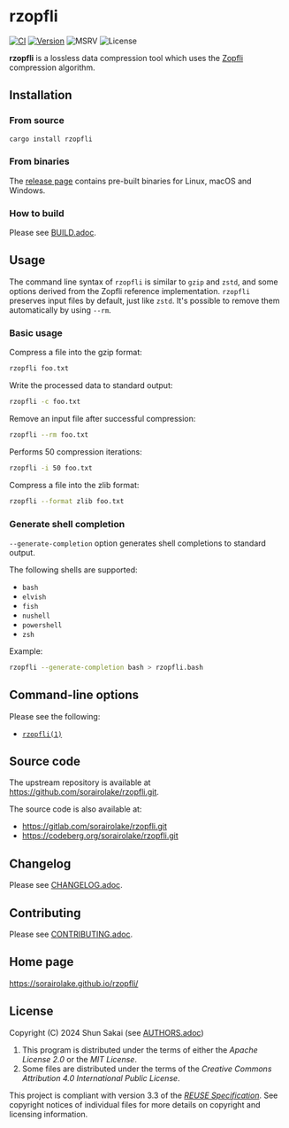 <!--
SPDX-FileCopyrightText: 2024 Shun Sakai

SPDX-License-Identifier: Apache-2.0 OR MIT
-->

# rzopfli

[![CI][ci-badge]][ci-url]
[![Version][version-badge]][version-url]
![MSRV][msrv-badge]
![License][license-badge]

**rzopfli** is a lossless data compression tool which uses the [Zopfli]
compression algorithm.

## Installation

### From source

```sh
cargo install rzopfli
```

### From binaries

The [release page] contains pre-built binaries for Linux, macOS and Windows.

### How to build

Please see [BUILD.adoc].

## Usage

The command line syntax of `rzopfli` is similar to `gzip` and `zstd`, and some
options derived from the Zopfli reference implementation. `rzopfli` preserves
input files by default, just like `zstd`. It's possible to remove them
automatically by using `--rm`.

### Basic usage

Compress a file into the gzip format:

```sh
rzopfli foo.txt
```

Write the processed data to standard output:

```sh
rzopfli -c foo.txt
```

Remove an input file after successful compression:

```sh
rzopfli --rm foo.txt
```

Performs 50 compression iterations:

```sh
rzopfli -i 50 foo.txt
```

Compress a file into the zlib format:

```sh
rzopfli --format zlib foo.txt
```

### Generate shell completion

`--generate-completion` option generates shell completions to standard output.

The following shells are supported:

- `bash`
- `elvish`
- `fish`
- `nushell`
- `powershell`
- `zsh`

Example:

```sh
rzopfli --generate-completion bash > rzopfli.bash
```

## Command-line options

Please see the following:

- [`rzopfli(1)`]

## Source code

The upstream repository is available at
<https://github.com/sorairolake/rzopfli.git>.

The source code is also available at:

- <https://gitlab.com/sorairolake/rzopfli.git>
- <https://codeberg.org/sorairolake/rzopfli.git>

## Changelog

Please see [CHANGELOG.adoc].

## Contributing

Please see [CONTRIBUTING.adoc].

## Home page

<https://sorairolake.github.io/rzopfli/>

## License

Copyright (C) 2024 Shun Sakai (see [AUTHORS.adoc])

1.  This program is distributed under the terms of either the _Apache License
    2.0_ or the _MIT License_.
2.  Some files are distributed under the terms of the _Creative Commons
    Attribution 4.0 International Public License_.

This project is compliant with version 3.3 of the [_REUSE Specification_]. See
copyright notices of individual files for more details on copyright and
licensing information.

[ci-badge]: https://img.shields.io/github/actions/workflow/status/sorairolake/rzopfli/CI.yaml?branch=develop&style=for-the-badge&logo=github&label=CI
[ci-url]: https://github.com/sorairolake/rzopfli/actions?query=branch%3Adevelop+workflow%3ACI++
[version-badge]: https://img.shields.io/crates/v/rzopfli?style=for-the-badge&logo=rust
[version-url]: https://crates.io/crates/rzopfli
[msrv-badge]: https://img.shields.io/crates/msrv/rzopfli?style=for-the-badge&logo=rust
[license-badge]: https://img.shields.io/crates/l/rzopfli?style=for-the-badge
[Zopfli]: https://github.com/google/zopfli
[release page]: https://github.com/sorairolake/rzopfli/releases
[BUILD.adoc]: BUILD.adoc
[`rzopfli(1)`]: https://sorairolake.github.io/rzopfli/book/man/man1/rzopfli.1.html
[CHANGELOG.adoc]: CHANGELOG.adoc
[CONTRIBUTING.adoc]: CONTRIBUTING.adoc
[AUTHORS.adoc]: AUTHORS.adoc
[_REUSE Specification_]: https://reuse.software/spec/
